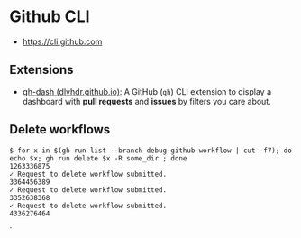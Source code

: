 # Github CLI

- https://cli.github.com

## Extensions

- [gh-dash (dlvhdr.github.io)](https://dlvhdr.github.io/gh-dash/): A GitHub (`gh`) CLI extension to display a dashboard with **pull requests** and **issues** by filters you care about.


## Delete workflows

```shell
$ for x in $(gh run list --branch debug-github-workflow | cut -f7); do echo $x; gh run delete $x -R some_dir ; done
1263336875
✓ Request to delete workflow submitted.
3364456389
✓ Request to delete workflow submitted.
3352638368
✓ Request to delete workflow submitted.
4336276464
```
`






